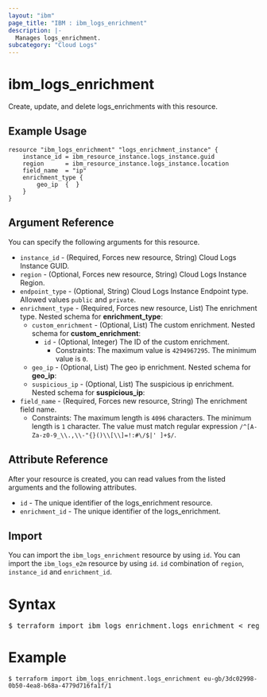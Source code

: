 ```yaml
---
layout: "ibm"
page_title: "IBM : ibm_logs_enrichment"
description: |-
  Manages logs_enrichment.
subcategory: "Cloud Logs"
---
```


# ibm_logs_enrichment

Create, update, and delete logs_enrichments with this resource.

## Example Usage

```hcl
resource "ibm_logs_enrichment" "logs_enrichment_instance" {
	instance_id = ibm_resource_instance.logs_instance.guid
  	region      = ibm_resource_instance.logs_instance.location
	field_name  = "ip"
	enrichment_type {
		geo_ip  {  }
	}
}
```

## Argument Reference

You can specify the following arguments for this resource.

* `instance_id` - (Required, Forces new resource, String)  Cloud Logs Instance GUID.
* `region` - (Optional, Forces new resource, String) Cloud Logs Instance Region.
* `endpoint_type` - (Optional, String) Cloud Logs Instance Endpoint type. Allowed values `public` and `private`.
* `enrichment_type` - (Required, Forces new resource, List) The enrichment type.
Nested schema for **enrichment_type**:
	* `custom_enrichment` - (Optional, List) The custom enrichment.
	Nested schema for **custom_enrichment**:
		* `id` - (Optional, Integer) The ID of the custom enrichment.
		  * Constraints: The maximum value is `4294967295`. The minimum value is `0`.
	* `geo_ip` - (Optional, List) The geo ip enrichment.
	Nested schema for **geo_ip**:
	* `suspicious_ip` - (Optional, List) The suspicious ip enrichment.
	Nested schema for **suspicious_ip**:
* `field_name` - (Required, Forces new resource, String) The enrichment field name.
  * Constraints: The maximum length is `4096` characters. The minimum length is `1` character. The value must match regular expression `/^[A-Za-z0-9_\\.,\\-"{}()\\[\\]=!:#\/$|' ]+$/`.

## Attribute Reference

After your resource is created, you can read values from the listed arguments and the following attributes.

* `id` - The unique identifier of the logs_enrichment resource.
* `enrichment_id` - The unique identifier of the logs_enrichment.


## Import

You can import the `ibm_logs_enrichment` resource by using `id`. You can import the `ibm_logs_e2m` resource by using `id`. `id` combination of `region`, `instance_id` and `enrichment_id`.

# Syntax
<pre>
$ terraform import ibm_logs_enrichment.logs_enrichment < region >/< instance_id >/< enrichment_id >
</pre>

# Example
```
$ terraform import ibm_logs_enrichment.logs_enrichment eu-gb/3dc02998-0b50-4ea8-b68a-4779d716fa1f/1
```
